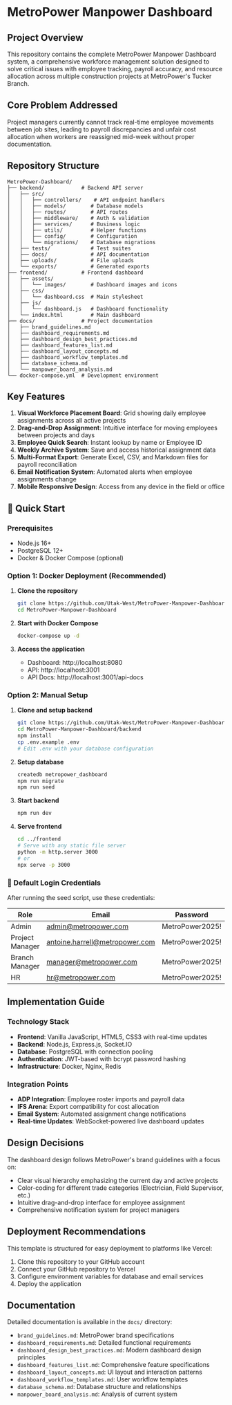 # MetroPower Manpower Dashboard

## Project Overview

This repository contains the complete MetroPower Manpower Dashboard system, a comprehensive workforce management solution designed to solve critical issues with employee tracking, payroll accuracy, and resource allocation across multiple construction projects at MetroPower's Tucker Branch.

## Core Problem Addressed

Project managers currently cannot track real-time employee movements between job sites, leading to payroll discrepancies and unfair cost allocation when workers are reassigned mid-week without proper documentation.

## Repository Structure

```
MetroPower-Dashboard/
├── backend/            # Backend API server
│   ├── src/
│   │   ├── controllers/    # API endpoint handlers
│   │   ├── models/        # Database models
│   │   ├── routes/        # API routes
│   │   ├── middleware/    # Auth & validation
│   │   ├── services/      # Business logic
│   │   ├── utils/         # Helper functions
│   │   ├── config/        # Configuration
│   │   └── migrations/    # Database migrations
│   ├── tests/             # Test suites
│   ├── docs/              # API documentation
│   ├── uploads/           # File uploads
│   └── exports/           # Generated exports
├── frontend/           # Frontend dashboard
│   ├── assets/
│   │   └── images/        # Dashboard images and icons
│   ├── css/
│   │   └── dashboard.css  # Main stylesheet
│   ├── js/
│   │   └── dashboard.js   # Dashboard functionality
│   └── index.html         # Main dashboard
├── docs/               # Project documentation
│   ├── brand_guidelines.md
│   ├── dashboard_requirements.md
│   ├── dashboard_design_best_practices.md
│   ├── dashboard_features_list.md
│   ├── dashboard_layout_concepts.md
│   ├── dashboard_workflow_templates.md
│   ├── database_schema.md
│   └── manpower_board_analysis.md
└── docker-compose.yml  # Development environment
```

## Key Features

1. **Visual Workforce Placement Board**: Grid showing daily employee assignments across all active projects
2. **Drag-and-Drop Assignment**: Intuitive interface for moving employees between projects and days
3. **Employee Quick Search**: Instant lookup by name or Employee ID
4. **Weekly Archive System**: Save and access historical assignment data
5. **Multi-Format Export**: Generate Excel, CSV, and Markdown files for payroll reconciliation
6. **Email Notification System**: Automated alerts when employee assignments change
7. **Mobile Responsive Design**: Access from any device in the field or office

## 🚀 Quick Start

### Prerequisites
- Node.js 16+
- PostgreSQL 12+
- Docker & Docker Compose (optional)

### Option 1: Docker Deployment (Recommended)

1. **Clone the repository**
   ```bash
   git clone https://github.com/Utak-West/MetroPower-Manpower-Dashboard.git
   cd MetroPower-Manpower-Dashboard
   ```

2. **Start with Docker Compose**
   ```bash
   docker-compose up -d
   ```

3. **Access the application**
   - Dashboard: http://localhost:8080
   - API: http://localhost:3001
   - API Docs: http://localhost:3001/api-docs

### Option 2: Manual Setup

1. **Clone and setup backend**
   ```bash
   git clone https://github.com/Utak-West/MetroPower-Manpower-Dashboard.git
   cd MetroPower-Manpower-Dashboard/backend
   npm install
   cp .env.example .env
   # Edit .env with your database configuration
   ```

2. **Setup database**
   ```bash
   createdb metropower_dashboard
   npm run migrate
   npm run seed
   ```

3. **Start backend**
   ```bash
   npm run dev
   ```

4. **Serve frontend**
   ```bash
   cd ../frontend
   # Serve with any static file server
   python -m http.server 3000
   # or
   npx serve -p 3000
   ```

### 🔐 Default Login Credentials

After running the seed script, use these credentials:

| Role | Email | Password |
|------|-------|----------|
| Admin | admin@metropower.com | MetroPower2025! |
| Project Manager | antoine.harrell@metropower.com | MetroPower2025! |
| Branch Manager | manager@metropower.com | MetroPower2025! |
| HR | hr@metropower.com | MetroPower2025! |

## Implementation Guide

### Technology Stack

- **Frontend**: Vanilla JavaScript, HTML5, CSS3 with real-time updates
- **Backend**: Node.js, Express.js, Socket.IO
- **Database**: PostgreSQL with connection pooling
- **Authentication**: JWT-based with bcrypt password hashing
- **Infrastructure**: Docker, Nginx, Redis

### Integration Points
- **ADP Integration**: Employee roster imports and payroll data
- **IFS Arena**: Export compatibility for cost allocation
- **Email System**: Automated assignment change notifications
- **Real-time Updates**: WebSocket-powered live dashboard updates

## Design Decisions

The dashboard design follows MetroPower's brand guidelines with a focus on:

- Clear visual hierarchy emphasizing the current day and active projects
- Color-coding for different trade categories (Electrician, Field Supervisor, etc.)
- Intuitive drag-and-drop interface for employee assignment
- Comprehensive notification system for project managers

## Deployment Recommendations

This template is structured for easy deployment to platforms like Vercel:

1. Clone this repository to your GitHub account
2. Connect your GitHub repository to Vercel
3. Configure environment variables for database and email services
4. Deploy the application

## Documentation

Detailed documentation is available in the `docs/` directory:

- `brand_guidelines.md`: MetroPower brand specifications
- `dashboard_requirements.md`: Detailed functional requirements
- `dashboard_design_best_practices.md`: Modern dashboard design principles
- `dashboard_features_list.md`: Comprehensive feature specifications
- `dashboard_layout_concepts.md`: UI layout and interaction patterns
- `dashboard_workflow_templates.md`: User workflow templates
- `database_schema.md`: Database structure and relationships
- `manpower_board_analysis.md`: Analysis of current system

